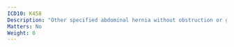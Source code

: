 ```yaml
---
ICD10: K458
Description: "Other specified abdominal hernia without obstruction or gangrene"
Matters: No
Weight: 0
---
```



